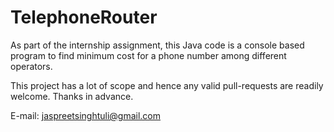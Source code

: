 # TelephoneRouter
As part of the internship assignment, this Java code is a console based program to find minimum cost for a phone number among different operators.

This project has a lot of scope and hence any valid pull-requests are readily welcome. Thanks in advance.

E-mail: jaspreetsinghtuli@gmail.com

